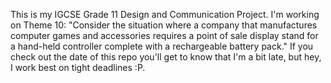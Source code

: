 This is my IGCSE Grade 11 Design and Communication Project. I'm working on Theme 10: "Consider the situation where a company that manufactures computer games 
and accessories requires a point of sale display stand for a hand-held controller complete with a rechargeable battery pack." If you check out the date of this repo you'll get to know that I'm a bit late, 
but hey, I work best on tight deadlines :P. 